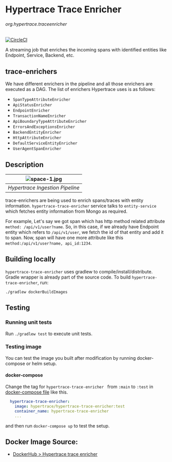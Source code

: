 # Hypertrace Trace Enricher
###### org.hypertrace.traceenricher

[![CircleCI](https://circleci.com/gh/hypertrace/hypertrace-trace-enricher.svg?style=svg)](https://circleci.com/gh/hypertrace/hypertrace-trace-enricher)

A streaming job that enriches the incoming spans with identified entities like Endpoint, Service, Backend, etc.

## trace-enrichers

We have different enrichers in the pipeline and all those enrichers are executed as a DAG. The list of enrichers Hypertrace uses is as follows:
- `SpanTypeAttributeEnricher`
- `ApiStatusEnricher`
- `EndpointEnricher`
- `TransactionNameEnricher`
- `ApiBoundaryTypeAttributeEnricher`
- `ErrorsAndExceptionsEnricher`
- `BackendEntityEnricher`
- `HttpAttributeEnricher`
- `DefaultServiceEntityEnricher` 
- `UserAgentSpanEnricher`

## Description

| ![space-1.jpg](https://hypertrace-docs.s3.amazonaws.com/ingestion-pipeline.png) | 
|:--:| 
| *Hypertrace Ingestion Pipeline* |

trace-enrichers are being used to enrich spans/traces with entity information. `hypertrace-trace-enricher` service talks to `entity-service` which fetches entity information from Mongo as required. 

For example, Let's say we got span which has http method related attribute `method: /api/v1/user?name`. So, in this case, if we already have Endpoint entity which refers to `/api/v1/user`, we fetch the id of that entity and add it to span. Now, span will have one more attribute like this `method:/api/v1/user?name, api_id:1234`.

## Building locally
`hypertrace-trace-enricher` uses gradlew to compile/install/distribute. Gradle wrapper is already part of the source code. To build `hypertrace-trace-enricher`, run:

```
./gradlew dockerBuildImages
```

## Testing

### Running unit tests
Run `./gradlew test` to execute unit tests. 


### Testing image

You can test the image you built after modification by running docker-compose or helm setup. 

#### docker-compose
Change the tag for `hypertrace-trace-enricher ` from `:main` to `:test` in [docker-compose file](https://github.com/hypertrace/hypertrace/blob/main/docker/docker-compose.yml) like this.

```yaml
  hypertrace-trace-enricher:
    image: hypertrace/hypertrace-trace-enricher:test
    container_name: hypertrace-trace-enricher
    ...
```

and then run `docker-compose up` to test the setup.

## Docker Image Source:
- [DockerHub > Hypertrace trace enricher](https://hub.docker.com/r/hypertrace/hypertrace-trace-enricher)
